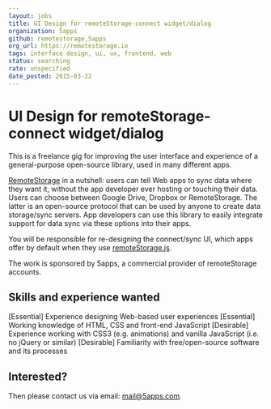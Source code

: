 ```yaml
---
layout: jobs
title: UI Design for remoteStorage-connect widget/dialog
organization: 5apps
github: remotestorage,5apps
org_url: https://remotestorage.io
tags: interface design, ui, ux, frontend, web
status: searching
rate: unspecified
date_posted: 2015-03-22
---
```


# UI Design for remoteStorage-connect widget/dialog

This is a freelance gig for improving the user interface and experience of a
general-purpose open-source library, used in many different apps.

[RemoteStorage](https://remotestorage.io) in a nutshell: users can tell Web
apps to sync data where they want it, without the app developer ever hosting or
touching their data. Users can choose between Google Drive, Dropbox or
RemoteStorage. The latter is an open-source protocol that can be used by anyone
to create data storage/sync servers. App developers can use this library to
easily integrate support for data sync via these options into their apps.

You will be responsible for re-designing the connect/sync UI, which apps offer
by default when they use
[remoteStorage.js](https://github.com/remotestorage/remotestorage.js).

The work is sponsored by 5apps, a commercial provider of remoteStorage
accounts.

## Skills and experience wanted

[Essential] Experience designing Web-based user experiences
[Essential] Working knowledge of HTML, CSS and front-end JavaScript
[Desirable] Experience working with CSS3 (e.g. animations) and vanilla JavaScript (i.e. no jQuery or similar)
[Desirable] Familiarity with free/open-source software and its processes

## Interested?

Then please contact us via email: [mail@5apps.com](mailto:mail@5apps.com).
